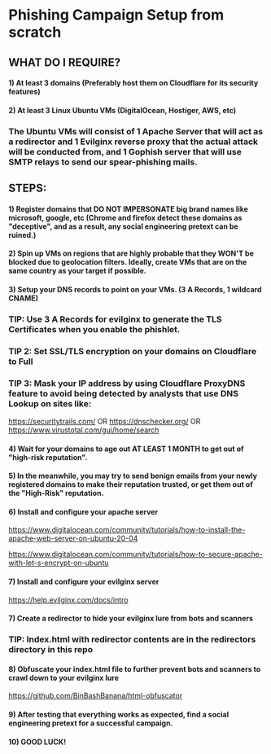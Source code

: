# Phishing Campaign Setup from scratch

## WHAT DO I REQUIRE?

#### 1) At least 3 domains (Preferably host them on Cloudflare for its security features)

#### 2) At least 3 Linux Ubuntu VMs (DigitalOcean, Hostiger, AWS, etc)

### The Ubuntu VMs will consist of 1 Apache Server that will act as a redirector and 1 Evilginx reverse proxy that the actual attack will be conducted from, and 1 Gophish server that will use SMTP relays to send our spear-phishing mails.

## STEPS:

#### 1) Register domains that DO NOT IMPERSONATE big brand names like microsoft, google, etc (Chrome and firefox detect these domains as "deceptive", and as a result, any social engineering pretext can be ruined.)

#### 2) Spin up VMs on regions that are highly probable that they WON'T be blocked due to geolocation filters. Ideally, create VMs that are on the same country as your target if possible.

#### 3) Setup your DNS records to point on your VMs. (3 A Records, 1 wildcard CNAME)

### TIP: Use 3 A Records for evilginx to generate the TLS Certificates when you enable the phishlet.

### TIP 2: Set SSL/TLS encryption on your domains on Cloudflare to Full

### TIP 3: Mask your IP address by using Cloudflare ProxyDNS feature to avoid being detected by analysts that use DNS Lookup on sites like:

https://securitytrails.com/ OR https://dnschecker.org/ OR https://www.virustotal.com/gui/home/search

#### 4)  Wait for your domains to age out AT LEAST 1 MONTH to get out of "high-risk reputation".

#### 5) In the meanwhile, you may try to send benign emails from your newly registered domains to make their reputation trusted, or get them out of the "High-Risk" reputation. 

#### 6) Install and configure your apache server 

https://www.digitalocean.com/community/tutorials/how-to-install-the-apache-web-server-on-ubuntu-20-04

https://www.digitalocean.com/community/tutorials/how-to-secure-apache-with-let-s-encrypt-on-ubuntu

#### 7) Install and configure your evilginx server

https://help.evilginx.com/docs/intro

#### 7) Create a redirector to hide your evilginx lure from bots and scanners

### TIP: Index.html with redirector contents are in the redirectors directory in this repo

#### 8) Obfuscate your index.html file to further prevent bots and scanners to crawl down to your evilginx lure

https://github.com/BinBashBanana/html-obfuscator

#### 9) After testing that everything works as expected, find a social engineering pretext for a successful campaign.

#### 10) GOOD LUCK!
